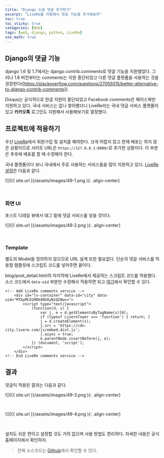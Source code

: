 ```yaml
---
title: "Django 소셜 댓글 추가하기"
excerpt: "LiveRe를 이용해서 댓글 기능을 추가해보자"
toc: true
toc_sticky: true
categories: [Web]
tags: [web, django, python, LiveRe]
use_math: true
---
```


## Django의 댓글 기능

django 1.6 및 1.7에서는 django.contrib.comments로 댓글 기능을 지원했었다. 그러나 1.8 버전부터는 comments는 지원 중단되었고 다른 댓글 플랫폼을 사용하는 것을 권장한다([https://stackoverflow.com/questions/27055015/better-alternative-to-django-contrib-comments]).  

Disqus는 공식적으로 한글 지원이 중단되었고 Facebook comments은 페이스북만 지원하고 있다. 국내 서비스는 없나 찾아봤더니 LiveRe라는 국내 댓글 서비스 플랫폼이 있고 **카카오톡** 로그인도 지원해서 사용해보기로 결정했다. 

## 프로젝트에 적용하기
우선 [LiveRe](http://www.livere.com/apply)에서 회원가입 및 설치를 해야한다. 크게 어렵지 않고 현재 배포는 하지 않은 상황이므로 사이트 URL은 `https://127.0.0.1:8000/`로 추가한 상황이다. 이 부분은 추후에 배포를 할 때 수정해야 한다.  

국내 플랫폼이다 보니 국내에서 주로 사용하는 서비스들을 많이 지원하고 있다. [LiveRe 설정](http://www.livere.com/insight/config/alertDisable)은 다음과 같다.  

![]({{ site.url }}/assets/images/49-1.png ){: .align-center}

<br>

### 화면 UI
포스트 디테일 뷰에서 태그 밑에 댓글 서비스를 넣을 것이다.

![]({{ site.url }}/assets/images/49-2.png ){: .align-center}

<br>

### Template
별도의 Model을 정의하지 않으므로 URL 설계 또한 필요없다. 단순히 댓글 서비스를 적용할 템플릿에 스크립트 코드를 넣어주면 끝이다.  

blog/post_detail.html의 마지막에 LiveRe에서 제공하는 스크립트 코드를 적용했다. 소스 코드에서 `data-uid` 부분만 수정해서 적용하면 되고 [여기](http://www.livere.com/insight/myCode)에서 확인할 수 있다.

```
<!-- Add LiveRe comments service -->
	<div id="lv-container" data-id="city" data-uid="MTAyMC81MDk4NS8yNzQ2Nw==">
		<script type="text/javascript">
			(function(d, s) {
				var j, e = d.getElementsByTagName(s)[0];
				if (typeof LivereTower === 'function') { return; }  
		        j = d.createElement(s);
		        j.src = 'https://cdn-city.livere.com/js/embed.dist.js';
		        j.async = true;
		        e.parentNode.insertBefore(j, e);
			}) (document, 'script');
		</script>
	</div>
<!-- End LiveRe comments service -->
```


## 결과
댓글이 적용된 결과는 다음과 같다.

![]({{ site.url }}/assets/images/49-3.png ){: .align-center}

<br>

![]({{ site.url }}/assets/images/49-4.png ){: .align-center}

<br>

설치도 쉬운 편이고 설정할 것도 거의 없으며 사용 방법도 편리하다. 자세한 내용은 공식 홈페이지에서 확인하자.

> 전체 소스코드는 [Github](https://github.com/sys09270883/django-blog)에서 확인할 수 있다.


<br>